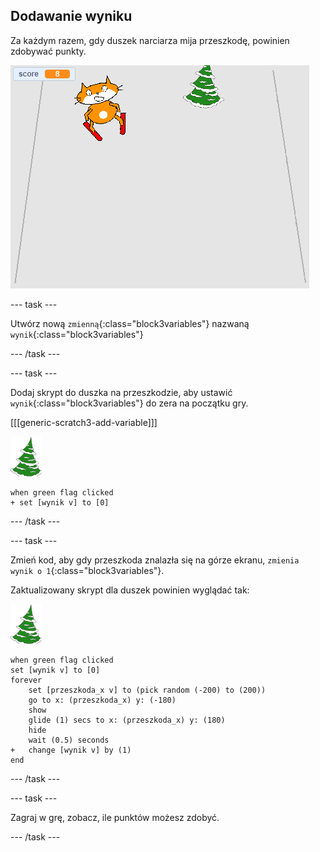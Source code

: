 ## Dodawanie wyniku

Za każdym razem, gdy duszek narciarza mija przeszkodę, powinien zdobywać punkty.

![wynik](images/score.png)

--- task ---

Utwórz nową `zmienną`{:class="block3variables"} nazwaną `wynik`{:class="block3variables"}

--- /task ---

--- task ---

Dodaj skrypt do duszka na przeszkodzie, aby ustawić `wynik`{:class="block3variables"} do zera na początku gry.

[[[generic-scratch3-add-variable]]]

![duszek przeszkoda](images/obstacle_sprite.png)

```blocks3
when green flag clicked
+ set [wynik v] to [0]
```

--- /task ---

--- task ---

Zmień kod, aby gdy przeszkoda znalazła się na górze ekranu, `zmienia wynik o 1`{:class="block3variables"}.

Zaktualizowany skrypt dla duszek powinien wyglądać tak:

![duszek przeszkoda](images/obstacle_sprite.png)

```blocks3
when green flag clicked
set [wynik v] to [0]
forever 
    set [przeszkoda_x v] to (pick random (-200) to (200))
    go to x: (przeszkoda_x) y: (-180)
    show
    glide (1) secs to x: (przeszkoda_x) y: (180)
    hide
    wait (0.5) seconds
+   change [wynik v] by (1)
end
```

--- /task ---

--- task ---

Zagraj w grę, zobacz, ile punktów możesz zdobyć.

--- /task ---